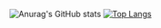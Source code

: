 ![Anurag's GitHub stats](https://github-readme-stats.vercel.app/api?username=rifqips&show_icons=true&theme=radical) 
[![Top Langs](https://github-readme-stats.vercel.app/api/top-langs/?username=rifqips&layout=compact)](https://github.com/rifqips/github-readme-stats)

